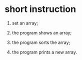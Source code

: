 # **short instruction**

1. set an array;

2. the program shows an array;

3. the program sorts the array;

4. the program prints a new array.
